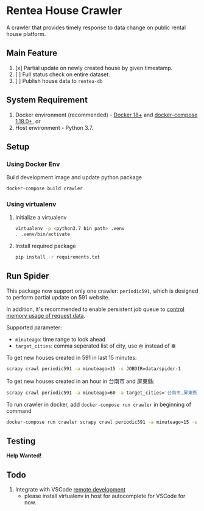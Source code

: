 # Rentea House Crawler

A crawler that provides timely response to data change on public rental house platform.

## Main Feature

1. [x] Partial update on newly created house by given timestamp.
2. [ ] Full status check on entire dataset.
3. [ ] Publish house data to `rentea-db`

## System Requirement

1. Docker environment (recommended) - [Docker 18+](https://docs.docker.com/install/) and [docker-compose 1.18.0+](https://docs.docker.com/compose/install/), or
2. Host environment - Python 3.7.

## Setup

### Using Docker Env

Build development image and update python package

```bash
docker-compose build crawler
```

### Using virtualenv

1. Initialize a virtualenv

   ```bash
   virtualenv -p <python3.7 bin path> .venv
   . .venv/bin/activate
   ```

2. Install required package

   ```bash
   pip install -r requirements.txt
   ```

## Run Spider

This package now support only one crawler: `periodic591`, which is designed to perform partial update on 591 website.

In addition, it's recommended to enable persistent job queue to 
[control memory usage of request data](https://docs.scrapy.org/en/latest/topics/leaks.html#too-many-requests).

Supported parameter:

- `minuteago`: time range to look ahead
- `target_cities`: comma seperated list of city, use `台` instead of `臺`

To get new houses created in 591 in last 15 minutes:

```bash
scrapy crawl periodic591 -a minuteago=15 -s JOBDIR=data/spider-1
```

To get new houses created in an hour in 台南市 and 屏東縣:

```bash
scrapy crawl periodic591 -a minuteago=60 -a target_cities='台南市,屏東縣' -s JOBDIR=data/spider-1
```

To run crawler in docker, add `docker-compose run crawler` in beginning of command

```bash
docker-compose run crawler scrapy crawl periodic591 -a minuteago=15 -s JOBDIR=data/spider-1
```

## Testing

**Help Wanted!**

## Todo

1. Integrate with VSCode [remote development](https://code.visualstudio.com/blogs/2019/05/02/remote-development)
   - please install virtualenv in host for autocomplete for VSCode for now.
